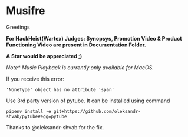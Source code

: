 # Musifre


Greetings

**For HackHeist(Wartex) Judges: Synopsys, Promotion Video & Product Functioning Video are present in Documentation Folder.**

**A Star would be appreciated ;)**


_Note* Music Playback is currently only available for MacOS._

If you receive this error:
```
'NoneType' object has no attribute 'span'

```
Use 3rd party version of pytube. It can be installed using command
```
pipenv install -e git+https://github.com/oleksandr-shvab/pytube#egg=pytube
```
Thanks to @oleksandr-shvab for the fix.
